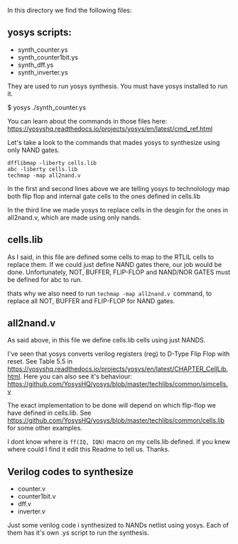 In this directory we find the following files:

## yosys scripts:

+ synth_counter.ys
+ synth_counter1bit.ys
+ synth_dff.ys
+ synth_inverter.ys

They are used to run yosys synthesis. You must have yosys installed to run it.

$ yosys ./synth_counter.ys

You can learn about the commands in those files here: https://yosyshq.readthedocs.io/projects/yosys/en/latest/cmd_ref.html
		
Let's take a look to the commands that mades yosys to synthesize using only NAND gates.

```
dfflibmap -liberty cells.lib
abc -liberty cells.lib
techmap -map all2nand.v
```
In the first and second lines above we are telling yosys to technolology map both flip flop and internal gate cells to the ones defined in cells.lib

In the third line we made yosys to replace cells in the desgin for the ones in all2nand.v, which are made using only nands.

## cells.lib
As I said, in this file are defined some cells to map to the RTLIL cells to replace them. If we could just define NAND gates there, our job would be done. Unfortunately, NOT, BUFFER, FLIP-FLOP and NAND/NOR GATES must be defined for abc to run.

thats why we also need to run ```techmap -map all2nand.v ```command, to replace all NOT, BUFFER and FLIP-FLOP for NAND gates.

## all2nand.v
As said above, in this file we define cells.lib cells using just NANDS.

I've seen that yosys converts verilog registers (reg) to D-Type Flip Flop with reset. See Table 5.5 in https://yosyshq.readthedocs.io/projects/yosys/en/latest/CHAPTER_CellLib.html. Here you can also see it's behaviour: https://github.com/YosysHQ/yosys/blob/master/techlibs/common/simcells.v

The exact implementation to be done will depend on which flip-flop we have defined in cells.lib. See https://github.com/YosysHQ/yosys/blob/master/techlibs/common/cells.lib for some other examples. 

I dont know where is ```ff(IQ, IQN)``` macro on my cells.lib defined. If you knew where could I find it edit this Readme to tell us. Thanks.

## Verilog codes to synthesize

+ counter.v
+ counter1bit.v
+ dff.v
+ inverter.v

Just some verilog code i synthesized to NANDs netlist  using yosys. Each of them has it's own .ys script to run the synthesis.


